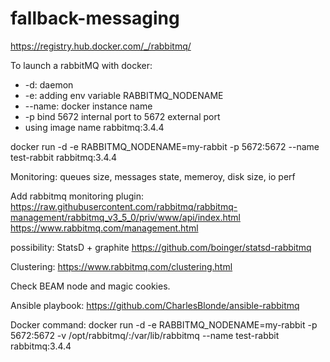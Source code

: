 # fallback-messaging

https://registry.hub.docker.com/_/rabbitmq/

To launch a rabbitMQ with docker:

* -d: daemon
* -e: adding env variable RABBITMQ_NODENAME
* --name: docker instance name
* -p bind 5672 internal port to 5672 external port
* using image name rabbitmq:3.4.4

docker run -d -e RABBITMQ_NODENAME=my-rabbit -p 5672:5672 --name test-rabbit rabbitmq:3.4.4



Monitoring: queues size, messages state, memeroy, disk size, io perf

Add rabbitmq monitoring plugin: https://raw.githubusercontent.com/rabbitmq/rabbitmq-management/rabbitmq_v3_5_0/priv/www/api/index.html
https://www.rabbitmq.com/management.html

possibility: StatsD + graphite
https://github.com/boinger/statsd-rabbitmq

Clustering: https://www.rabbitmq.com/clustering.html

Check BEAM node and magic cookies.

Ansible playbook:
https://github.com/CharlesBlonde/ansible-rabbitmq

Docker command:
docker run  -d -e RABBITMQ_NODENAME=my-rabbit -p 5672:5672 -v /opt/rabbitmq/:/var/lib/rabbitmq --name test-rabbit rabbitmq:3.4.4

